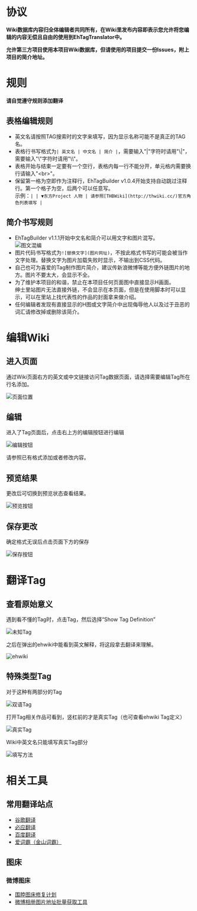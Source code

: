 # 协议
**Wiki数据库内容归全体编辑者共同所有，在Wiki里发布内容即表示您允许将您编辑的内容无偿且自由的使用到EhTagTranslator中。**

**允许第三方项目使用本项目Wiki数据库，但请使用的项目提交一份Issues，附上项目的简介地址。**

# 规则
**请自觉遵守规则添加翻译**

## 表格编辑规则
* 英文名请按照TAG搜索时的文字来填写，因为显示名称可能不是真正的TAG名。
* 表格行书写格式为`| 英文名 | 中文名 | 简介 |`，需要输入"|"字符时请用"\\\|"，需要输入"\\"字符时请用"\\\\"。
* 表格开始与结束一定要有一个空行，表格内每一行不能分开，单元格内需要换行请输入"\<br\>"。
* 保留第一格为空即作为注释行，EhTagBuilder v1.0.4开始支持自动跳过注释行。第一个格子为空，后两个可以任意写。<br>
示例：`| | ▼东方Project 人物 | 请参照[THBWiki](http://thwiki.cc/)官方角色列表填写 |`

## 简介书写规则
* EhTagBuilder v1.1.1开始中文名和简介可以用文字和图片混写。<br>
 ![图文混编](http://ww3.sinaimg.cn/large/6c84b2d6gw1f3tviu3ys8j20cl084dh8.jpg)
* 图片代码书写格式为`![替换文字](图片网址)`，不按此格式书写的可能会被当作文字处理。替换文字为图片加载失败时显示，不输出到CSS代码。
* 自己也可为喜爱的Tag制作图片简介，建议传新浪微博等能方便外链图片的地方。图片不要太大，会显示不全。
* 为了维护本项目的和谐，禁止在本项目任何页面图中直接显示H画面。<br>
 绅士里站图片无法直接外链，不会显示在本页面，但是在使用脚本时可以显示，可以在里站上找代表性的作品的封面拿来做介绍。
* 任何编辑者发现有直接显示的H图或文字简介中出现侮辱他人以及过于丑恶的词汇请修改掉或删除该简介。

# 编辑Wiki
## 进入页面
通过Wiki页面右方的英文或中文链接访问Tag数据页面，请选择需要编辑Tag所在行名添加。

![页面位置](http://ww3.sinaimg.cn/large/6c84b2d6gw1f3tu4ax50ej20ah0mswfy.jpg)

## 编辑
进入了Tag页面后，点击右上方的编辑按钮进行编辑

![编辑按钮](http://ww3.sinaimg.cn/large/6c84b2d6gw1f3sog6ublej20jr0dktbc.jpg)

请参照已有格式添加或者修改内容。

## 预览结果
更改后可切换到预览状态查看结果。

![预览按钮](http://ww4.sinaimg.cn/large/6c84b2d6gw1f3tidpoaykj20rn0jpagb.jpg)

## 保存更改
确定格式无误后点击页面下方的保存

![保存按钮](http://ww3.sinaimg.cn/large/6c84b2d6gw1f3ttx1xaeuj20bc085glm.jpg)

# 翻译Tag
## 查看原始意义
遇到看不懂的Tag时，点击Tag，然后选择“Show Tag Definition”

![未知Tag](http://ww1.sinaimg.cn/large/6c84b2d6gw1f3sq8m9qngj20fn0agwgb.jpg)

之后在弹出的ehwiki中能看到英文解释，将这段拿去翻译来理解。

![ehwiki](http://ww2.sinaimg.cn/large/6c84b2d6gw1f3sqabsm7aj20pu0amwi8.jpg)

## 特殊类型Tag
对于这种有两部分的Tag

![双语Tag](http://ww3.sinaimg.cn/large/6c84b2d6gw1f3srn3ur2ej207w02mjrk.jpg)

打开Tag相关作品可看到，竖杠前的才是真实Tag（也可查看ehwiki Tag定义）

![真实Tag](http://ww1.sinaimg.cn/large/6c84b2d6gw1f3srnuxz1uj205901v0sn.jpg)

Wiki中英文名只能填写真实Tag部分

![填写方法](http://ww4.sinaimg.cn/large/6c84b2d6gw1f3srphp9gaj20kl05w75e.jpg)

# 相关工具
## 常用翻译站点
* [谷歌翻译](http://translate.google.cn/)
* [必应翻译](http://www.bing.com/translator/)
* [百度翻译](http://fanyi.baidu.com/#auto/zh/)
* [爱词霸（金山词霸）](http://www.iciba.com/)

## 图床
### 微博图床
* [围脖图床修复计划](http://weibotuchuang.sinaapp.com/)
* [微博相册图片地址批量获取工具](https://greasyfork.org/scripts/18036)